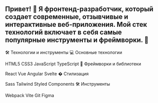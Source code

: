 ## Привет! 👋 Я фронтенд-разработчик, который создает современные, отзывчивые и интерактивные веб-приложения. Мой стек технологий включает в себя самые популярные инструменты и фреймворки. 👋

🛠 Технологии и инструменты
💻 Основные технологии

HTML5
CSS3
JavaScript
TypeScript
🚀 Фреймворки и библиотеки

React
Vue
Angular
Svelte
� Стилизация

Sass
Tailwind
Styled Components
🛠 Инструменты

Webpack
Vite
Git
Figma
